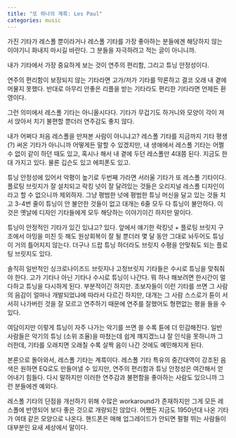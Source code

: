 ```yaml
---
title: "또 하나의 계륵: Les Paul"
categories: music
---
```


가진 기타가 레스폴 뿐이라거나 레스폴 기타를 가장 좋아하는 분들에겐 해당하지 않는 이야기니 화내지 마시길 바란다. 그 분들을 자극하려고 적는 글이 아니니까.

내가 기타에서 가장 중요하게 보는 것이 연주의 편리함, 그리고 튜닝 안정성이다. 

연주의 편리함이 보장되지 않는 기타라면 고가/저가 기타를 막론하고 결코 오래 내 곁에 머물지 못했다. 반대로 아무리 안좋은 리플을 받는 기타라도 편리한 기타라면 언제든 환영이다. 

그런 의미에서 레스폴 기타는 아니올시다다. 기타가 무겁기도 하거니와 모양이 각이 져서 앉아서 치기 불편할 뿐더러 연주감도 좋지 않다. 

내가 어쩌다 처음 레스폴을 만져본 사람이 아니냐고? 레스폴 기타를 지금까지 기타 평생(?) 써온 기타가 아니니까 어떻게든 말할 수 있겠지만, 내 생애에서 레스폴 기타는 어쩔 수 없이 같이 하던 때도 있고, 혹시나 해서 내 곁에 두던 레스폴만 4대쯤 된다. 지금도 한 대 가지고 있다. 물론 깁슨도 있고 에피폰도 있고.

튜닝 안정성에 있어서 악평이 높기로 두번째 가라면 서러울 기타가 또 레스폴 기타이다. 플로팅 브릿지가 잘 설치되고 락킹 넛이 잘 달려있는 것들은 오리지널 레스폴 디자인이라고 할 수 없으니까 제외하자. 그냥 평범한 넛에 평범한 튜닝 머신을 달고 있는 것들 치고 3-4번 줄이 튜닝이 안 불안한 것들이 없고 대개는 6줄 모두 다 튜닝이 불안하다. 이것은 옛날에 디자인 기타들에게 모두 해당하는 이야기이긴 하지만 말이다.

튜닝이 안정적인 기타가 있긴 있냐고? 있다. 앞에서 얘기한 락킹넛 + 플로팅 브릿지 구조에서 아밍을 미친 듯 해도 원상회복이 잘 될 뿐더러 몇 달 동안 그대로 놔두어도 튜닝이 거의 틀어지지 않는다. 더구나 드랍 튜닝 하더라도 브릿지 수평을 안맞춰도 되는 플로팅 브릿지도 있다. 

솔직히 일반적인 싱크로나이즈드 브릿지나 고정브릿지 기타들은 수시로 튜닝을 맞춰줘야 한다. 고가 기타나 아닌 기타나 수시로 튜닝이 나간다. 뭐 하나 해보려면 한시간이 멀다하고 튜닝을 다시하게 된다. 부분적이긴 하지만. 초보자들이 이런 기타를 쓰면 그 사람의 음감이 얼마나 개발되었냐에 따라서 다르긴 하지만, 대개는 그 사람 스스로가 튠이 서서히 나가버린 것을 잘 모르고 연주하기 때문에 연주를 잘했어도 형편없는 평을 들을 수 있다.

여담이지만 이렇게 튜닝이 자주 나가는 악기를 쓰면 쓸 수록 튠에 더 민감해진다. 일반 사람들은 악기의 튜닝 (소위 조율)을 마쳤는데 쉽게 꺠지겠느냐 잘 인식을 못하니까 그러한데, 기타를 오래치면 오래칠 수록 살짝 음이 나간 것에도 예민해지게 된다.

본론으로 돌아와서, 레스폴 기타는 계륵이다. 레스폴 기타 특유의 중간대역이 강조된 음색은 원하면 EQ로도 만들어낼 수 있지만, 연주의 편리함과 튜닝 안정성은 여간해서 얻어내기 힘들다. 다시 말하지만 이러한 연주감과 불편함을 좋아하는 사람도 있으니까 그런 분들에겐 예외다. 

레스폴 기타의 단점을 개선하기 위해 수많은 workaround가 존재하지만 그게 모든 레스폴에 반영되어 보다 좋은 것으로 개량되진 않았다. 어쨌든 지금도 1950년대 나온 기타가 여태 같은 모양으로 나온다. 핸드폰은 매해 업그레이드가 안되면 펄펄 뛰는 사람들이 대부분인 요새 세상에서 말이다.
